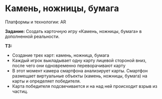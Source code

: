 # Камень, ножницы, бумага

Платформы и технологии: AR

**Задание:** Создать карточную игру «Камень, ножницы, бумага» в дополненной реальности.

**ТЗ:**

- Создание трех карт: камень, ножница, бумага
- Каждый игрок выкладывает одну карту лицевой стороной вниз, после чего они одновременно переворачивают карту
- В этот момент камера смартфона анализирует карты. Смартфон размещает виртуальные объекты (камень, ножницы, бумага) на карты и определяет победителя.
- Карта победителя подсвечивается и на над ней происходит взрыв из частиц.
